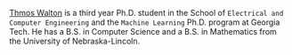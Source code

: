 [Thmos Walton](https://www.thomasawalton.com) is a third year Ph.D. student in the School of `Electrical and Computer Engineering` and the `Machine Learning` Ph.D. program at Georgia Tech. He has a B.S. in Computer Science and a B.S. in Mathematics from the University of Nebraska-Lincoln. 




